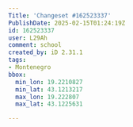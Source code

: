 ```yaml
---
Title: 'Changeset #162523337'
PublishDate: 2025-02-15T01:24:19Z
id: 162523337
user: L29Ah
comment: school
created_by: iD 2.31.1
tags:
- Montenegro
bbox:
  min_lon: 19.2210827
  min_lat: 43.1213217
  max_lon: 19.222807
  max_lat: 43.1225631

---
```

